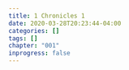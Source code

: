 ```yaml
---
title: 1 Chronicles 1
date: 2020-03-28T20:23:44-04:00
categories: []
tags: []
chapter: "001"
inprogress: false
---
```


